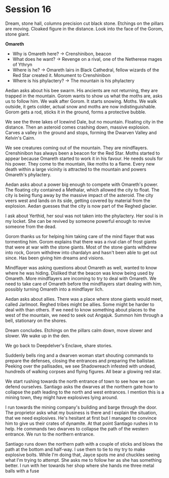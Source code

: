# Session 16

Dream, stone hall, columns precision cut black stone. Etchings on the pillars are moving. Cloaked figure in the distance. Look into the face of the Gorom, stone giant.

**Omareth**
- Why is Omareth here? -> Crenshinibon, beacon
- What does he want? -> Revenge on a rival, one of the Netherese mages of Ythryn
- Where is he? -> Omareth lairs in Black Cathedral, fellow wizards of the Red Star created it. Monument to Crenshinibon
- Where is his phylactery? -> The mountain is his phylactery

Aedan asks about his bee swarm. His ancients are not returning, they are trapped in the mountain. Gorom wants to show us what the moths are, asks us to follow him. We walk after Gorom. It starts snowing. Moths. We walk outside, it gets colder, actual snow and moths are now indistinguishable. Gorom gets a rod, sticks it in the ground, forms a protective bubble.

We see the three lakes of Icewind Dale, but no mountain. Floating city in the distance. Then an asteroid comes crashing down, massive explosion. Carves a valley in the ground and stops, forming the Dwarven Valley and Kelvin's Cairn.

We see creatures coming out of the mountain. They are mindflayers. Crenshinibon has always been a beacon for the Red Star. Moths started to appear because Omareth started to work it in his favour. He needs souls for his power. They come to the mountain, like moths to a flame. Every new death within a large vicinity is attracted to the mountain and powers Omareth's phylactery.

Aedan asks about a power big enough to compete with Omareth's power. The floating city contained a Methalar, which allowed the city to float. The city is being flung away by the massive impact of the asteroid. The city veers west and lands on its side, getting covered by material from the explosion. Aedan guesses that the city is now part of the Reghed glacier.

I ask about Yerthid, her soul was not taken into the phylactery. Her soul is in my locket. She can be revived by someone powerful enough to revive someone from the dead.

Gorom thanks us for helping him taking care of the mind flayer that was tormenting him. Gorom explains that there was a rival clan of frost giants that were at war with the stone giants. Most of the stone giants withdrew into rock, Gorom withdrew into chardalyn and hasn't been able to get out since. Has been giving him dreams and visions.

Mindflayer was asking questions about Omareth as well, wanted to know where he was hiding. Disliked that the beacon was know being used by Omareth. More mindflayers are incoming to try to deal with Omareth. We need to take care of Omareth before the mindflayers start dealing with him, possibly turning Omareth into a mindflayer lich.

Aedan asks about allies. There was a place where stone giants would meet, called Jarlmoot. Reghed tribes might be allies. Some might be harder to deal with than others. If we need to know something about places to the west of the mountain, we need to seek out Angajuk. Summon him through a bell, stationary on the shores.

Dream concludes. Etchings on the pillars calm down, move slower and slower. We wake up in the den.

We go back to Deepdelver's Enclave, share stories.

Suddenly bells ring and a dwarven woman start shouting commands to prepare the defenses, closing the entrances and preparing the ballistae. Peeking over the pallisades, we see Shadowreach infested with undead, hundreds of walking corpses and flying figures. All bear a glowing red star.

We start rushing towards the north entrance of town to see how we can defend ourselves. Santiago asks the dwarves at the northern gate how to collapse the path leading to the north and west entrances. I mention this is a mining town, they might have explosives lying around. 

I run towards the mining company's building and barge through the door. The proprietor asks what my business is there and I explain the situation, that we need explosives. He's hesitant at first but I managed to convince him to give us their crates of dynamite. At that point Santiago rushes in to help. He commands two dwarves to collapse the path of the western entrance. We run to the northern entrance.

Santiago runs down the northern path with a couple of sticks and blows the path at the bottom and half-way. I use them to tie to my try to make explosive bolts. While I'm doing that, Jayce spots me and chuckles seeing what I'm trying to attempt. She asks me to follow her as she has something better. I run with her towards her shop where she hands me three metal balls with a fuse